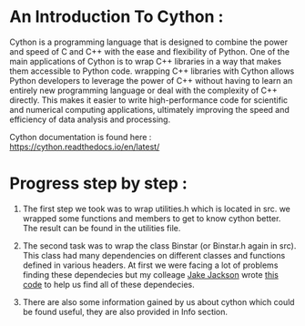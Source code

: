 
# An Introduction To Cython : 

Cython is a programming language that is designed to combine the power and speed of C and C++ with the ease and flexibility of Python. One of the main applications of Cython is to wrap C++ libraries in a way that makes them accessible to Python code. wrapping C++ libraries with Cython allows Python developers to leverage the power of C++ without having to learn an entirely new programming language or deal with the complexity of C++ directly. This makes it easier to write high-performance code for scientific and numerical computing applications, ultimately improving the speed and efficiency of data analysis and processing.


Cython documentation is found here : https://cython.readthedocs.io/en/latest/



# Progress step by step :

1. The first step we took was to wrap utilities.h which is located in src. we wrapped some functions and members to get to know cython better. The result can be found in the utilities file.

2. The second task was to wrap the class Binstar (or Binstar.h again in src). This class had many dependencies on different classes and functions defined in various headers. At first we were facing a lot of problems finding these dependecies but my colleage [Jake Jackson](https://github.com/jjackson1994) wrote [this code]() to help us find all of these dependecies.


3. There are also some information gained by us about cython which could be found useful, they are also provided in Info section.


